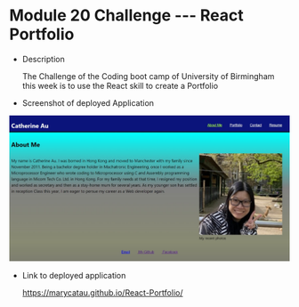 
# Module 20 Challenge --- React Portfolio

* Description

  The Challenge of the Coding boot camp of University of Birmingham this week is to use the React skill to create a Portfolio

* Screenshot of deployed Application

![ScreenShot of the deployed application](https://github.com/marycatau/React-Portfolio/blob/main/Screenshot%20of%20the%20deployed%20application.jpeg?raw=true)


* Link to deployed application

  https://marycatau.github.io/React-Portfolio/